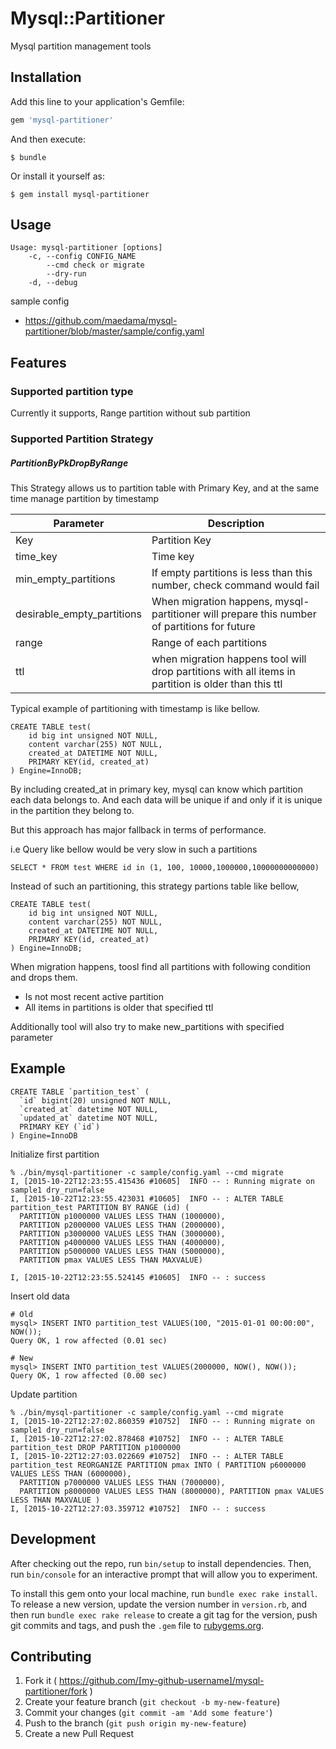 # Mysql::Partitioner

Mysql partition management tools

## Installation

Add this line to your application's Gemfile:

```ruby
gem 'mysql-partitioner'
```

And then execute:

    $ bundle

Or install it yourself as:

    $ gem install mysql-partitioner

## Usage

```
Usage: mysql-partitioner [options]
    -c, --config CONFIG_NAME
        --cmd check or migrate
        --dry-run
    -d, --debug
```

sample config

* https://github.com/maedama/mysql-partitioner/blob/master/sample/config.yaml

## Features


### Supported partition type

Currently it supports, Range partition without sub partition

### Supported Partition Strategy

##### PartitionByPkDropByRange

This Strategy allows us to partition table with Primary Key, and at the same time manage partition by timestamp

| Parameter | Description |
|-----------|-------------|
| Key | Partition Key |
| time_key | Time key |
| min_empty_partitions | If empty partitions is less than this number, check command would fail |
| desirable_empty_partitions | When migration happens, mysql-partitioner will prepare this number of  partitions  for future |
| range | Range of each partitions |
| ttl | when migration happens tool will drop partitions with all items in partition is older than this ttl |


Typical example of partitioning with timestamp is like bellow.

```
CREATE TABLE test(
    id big int unsigned NOT NULL,
    content varchar(255) NOT NULL,
    created_at DATETIME NOT NULL,
    PRIMARY KEY(id, created_at)
) Engine=InnoDB;

``` 

By including created_at in primary key, mysql can know which partition each data belongs to.
And each data will be unique if and only if it is unique in the partition they belong to.

But this approach has major fallback in terms of performance.

i.e Query like bellow would be very slow in such a partitions

```
SELECT * FROM test WHERE id in (1, 100, 10000,1000000,10000000000000)
```

Instead of such an partitioning, this strategy partions table like bellow,

```
CREATE TABLE test(
    id big int unsigned NOT NULL,
    content varchar(255) NOT NULL,
    created_at DATETIME NOT NULL,
    PRIMARY KEY(id, created_at)
) Engine=InnoDB;

```

When migration happens, toosl find all partitions with following condition and drops them.

* Is not most recent active partition
* All items in partitions is older that specified ttl

Additionally tool will also try to make new_partitions with specified parameter


## Example

```
CREATE TABLE `partition_test` (
  `id` bigint(20) unsigned NOT NULL,
  `created_at` datetime NOT NULL,
  `updated_at` datetime NOT NULL,
  PRIMARY KEY (`id`)
) Engine=InnoDB
```

Initialize first partition

```
% ./bin/mysql-partitioner -c sample/config.yaml --cmd migrate
I, [2015-10-22T12:23:55.415436 #10605]  INFO -- : Running migrate on sample1 dry_run=false
I, [2015-10-22T12:23:55.423031 #10605]  INFO -- : ALTER TABLE partition_test PARTITION BY RANGE (id) (
  PARTITION p1000000 VALUES LESS THAN (1000000),
  PARTITION p2000000 VALUES LESS THAN (2000000),
  PARTITION p3000000 VALUES LESS THAN (3000000),
  PARTITION p4000000 VALUES LESS THAN (4000000),
  PARTITION p5000000 VALUES LESS THAN (5000000),
  PARTITION pmax VALUES LESS THAN MAXVALUE)

I, [2015-10-22T12:23:55.524145 #10605]  INFO -- : success
```

Insert old data
```
# Old
mysql> INSERT INTO partition_test VALUES(100, "2015-01-01 00:00:00", NOW());
Query OK, 1 row affected (0.01 sec)

# New
mysql> INSERT INTO partition_test VALUES(2000000, NOW(), NOW());
Query OK, 1 row affected (0.00 sec)
```

Update partition
```
% ./bin/mysql-partitioner -c sample/config.yaml --cmd migrate
I, [2015-10-22T12:27:02.860359 #10752]  INFO -- : Running migrate on sample1 dry_run=false
I, [2015-10-22T12:27:02.878468 #10752]  INFO -- : ALTER TABLE partition_test DROP PARTITION p1000000
I, [2015-10-22T12:27:03.022669 #10752]  INFO -- : ALTER TABLE partition_test REORGANIZE PARTITION pmax INTO ( PARTITION p6000000 VALUES LESS THAN (6000000),
  PARTITION p7000000 VALUES LESS THAN (7000000),
  PARTITION p8000000 VALUES LESS THAN (8000000), PARTITION pmax VALUES LESS THAN MAXVALUE )
I, [2015-10-22T12:27:03.359712 #10752]  INFO -- : success
```


## Development

After checking out the repo, run `bin/setup` to install dependencies. Then, run `bin/console` for an interactive prompt that will allow you to experiment.

To install this gem onto your local machine, run `bundle exec rake install`. To release a new version, update the version number in `version.rb`, and then run `bundle exec rake release` to create a git tag for the version, push git commits and tags, and push the `.gem` file to [rubygems.org](https://rubygems.org).

## Contributing

1. Fork it ( https://github.com/[my-github-username]/mysql-partitioner/fork )
2. Create your feature branch (`git checkout -b my-new-feature`)
3. Commit your changes (`git commit -am 'Add some feature'`)
4. Push to the branch (`git push origin my-new-feature`)
5. Create a new Pull Request
